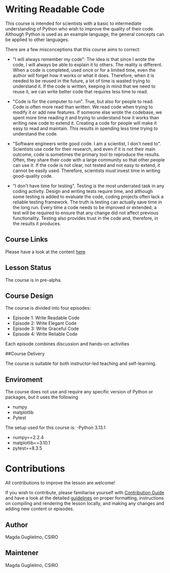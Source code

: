 # Writing Readable Code

This course is intended for scientists with a basic to intermediate understanding of Python who wish to improve the quality of their code. Although Python is used as an example language, the general concepts can be applied to other languages. 

There are a few misconceptions that this course aims to correct:

- "I will always remember my code": The idea is that since I wrote the code, I will always be able to explain it to others. The reality is different. When a code is completed, used once or for a limited time, even the author will forget how it works or what it does. Therefore, when it is needed to be reused in the future, a lot of time is wasted trying to understand it. If the code is written, keeping in mind that we need to reuse it, we can write better code that requires less time to read. 

- "Code is for the computer to run". True, but also for people to read. Code is often more read than written. We read code when trying to modify it or add new features. If someone else wrote the codebase, we spent more time reading it and trying to understand how it works than writing new code to extend it. Creating a code for people will make it easy to read and maintain. This results in spending less time trying to understand the code.

- "Software engineers write good code. I am a scientist, I don't need to". Scientists use code for their research, and even if it is not their main outcome, code is sometimes the primary tool to reproduce the results. Often, they share their code with a large community so that other people can use it. If the code is not clear, not tested and not easy to extend, it cannot be easily used. Therefore, scientists must invest time in writing good-quality code. 

- "I don't have time for testing". Testing is the most underrated task in any coding activity. Design and writing tests require time, and although some testing is added to evaluate the code, coding projects often lack a reliable testing framework. The truth is testing can actually save time in the long run. Every time a code needs to be improved or extended, a test will be required to ensure that any change did not affect previous functionality. Testing also provides trust in the code and, therefore, in the results it produces. 

## Course Links

Please have a look at the content [here](https://magdag81.github.io/readable-code/index.html)

## Lesson Status
The course is in pre-alpha. 

## Course Design

The course is divided into four episodes:

- Episode 1: Write Readable Code
- Episode 2: Write Elegant Code
- Episode 3: Write Graceful Code
- Episode 4: Write Reliable Code

Each episode combines discussion and hands-on activities

##Course Delivery

The course is suitable for both instructor-led teaching and self-learning. 

## Enviroment

The course does not use and require any specific version of Python or packages, but it uses the following  

- numpy
- matplotlib
- Pytest

The setup used for this course is:
-Python 3.13.1
- numpy==2.2.4
- matplotlib==3.10.1
- pytest==8.3.5


# Contributions
All contributions to improve the lesson are welcome! 

If you wish to contribute, please familiarise yourself with [Contribution Guide](./CONTRIBUTING.md) and have a look at the detailed [guidelines](https://carpentries.github.io/lesson-example/) on proper formatting, instructions on compiling and rendering the lesson locally, and making any changes and adding new content or episodes.

## Author
Magda Guglielmo, CSIRO 

## Maintener
Magda Guglielmo, CSIRO   